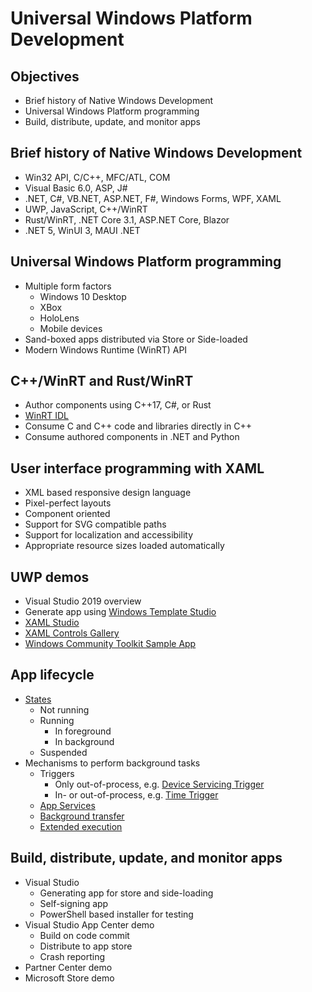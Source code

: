 # Universal Windows Platform Development

## Objectives

- Brief history of Native Windows Development
- Universal Windows Platform programming
- Build, distribute, update, and monitor apps

## Brief history of Native Windows Development

- Win32 API, C/C++, MFC/ATL, COM
- Visual Basic 6.0, ASP, J#
- .NET, C#, VB.NET, ASP.NET, F#, Windows Forms, WPF, XAML
- UWP, JavaScript, C++/WinRT
- Rust/WinRT, .NET Core 3.1, ASP.NET Core, Blazor
- .NET 5, WinUI 3, MAUI .NET

## Universal Windows Platform programming

- Multiple form factors
  - Windows 10 Desktop
  - XBox
  - HoloLens
  - Mobile devices
- Sand-boxed apps distributed via Store or Side-loaded
- Modern Windows Runtime (WinRT) API

## C++/WinRT and Rust/WinRT

- Author components using C++17, C#, or Rust
- [WinRT IDL](https://docs.microsoft.com/en-us/uwp/midl-3/intro)
- Consume C and C++ code and libraries directly in C++
- Consume authored components in .NET and Python

## User interface programming with XAML

- XML based responsive design language
- Pixel-perfect layouts
- Component oriented
- Support for SVG compatible paths
- Support for localization and accessibility
- Appropriate resource sizes loaded automatically

## UWP demos

- Visual Studio 2019 overview
- Generate app using [Windows Template Studio](https://marketplace.visualstudio.com/items?itemName=WASTeamAccount.WindowsTemplateStudio)
- [XAML Studio](https://www.microsoft.com/en-us/p/xaml-studio/9ntls214tkmq#activetab=pivot:overviewtab)
- [XAML Controls Gallery](https://www.microsoft.com/en-us/p/xaml-controls-gallery/9msvh128x2zt)
- [Windows Community Toolkit Sample App](https://www.microsoft.com/en-us/p/windows-community-toolkit-sample-app/9nblggh4tlcq)

## App lifecycle

- [States](https://docs.microsoft.com/en-us/windows/uwp/launch-resume/app-lifecycle)
  - Not running
  - Running
    - In foreground
    - In background
  - Suspended
- Mechanisms to perform background tasks
  - Triggers
    - Only out-of-process, e.g. [Device Servicing Trigger](https://docs.microsoft.com/en-us/uwp/api/Windows.ApplicationModel.Background.DeviceServicingTrigger?view=winrt-18362)
    - In- or out-of-process, e.g. [Time Trigger](https://docs.microsoft.com/en-us/uwp/api/windows.applicationmodel.background.timetrigger)
  - [App Services](https://docs.microsoft.com/en-us/windows/uwp/launch-resume/how-to-create-and-consume-an-app-service)
  - [Background transfer](https://docs.microsoft.com/en-us/windows/uwp/networking/background-transfers)
  - [Extended execution](https://docs.microsoft.com/en-us/windows/uwp/launch-resume/run-minimized-with-extended-execution)

## Build, distribute, update, and monitor apps

- Visual Studio
  - Generating app for store and side-loading
  - Self-signing app
  - PowerShell based installer for testing
- Visual Studio App Center demo
  - Build on code commit
  - Distribute to app store
  - Crash reporting
- Partner Center demo
- Microsoft Store demo
